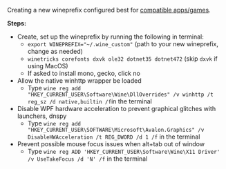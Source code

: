 Creating a new wineprefix configured best for [compatible apps/games](https://github.com/Mantas-2155X/illusion-wine-guide/blob/master/parts/notes.md).

**Steps:**
* Create, set up the wineprefix by running the following in terminal:
  * `export WINEPREFIX="~/.wine_custom"` (path to your new wineprefix, change as needed)
  * `winetricks corefonts dxvk ole32 dotnet35 dotnet472`    (skip `dxvk` if using MacOS)
  * If asked to install mono, gecko, click no
* Allow the native winhttp wrapper be loaded
  * Type `wine reg add "HKEY_CURRENT_USER\Software\Wine\DllOverrides" /v winhttp /t reg_sz /d native,builtin /f`in the terminal
* Disable WPF hardware acceleration to prevent graphical glitches with launchers, dnspy
  * Type `wine reg add "HKEY_CURRENT_USER\SOFTWARE\Microsoft\Avalon.Graphics" /v DisableHWAcceleration /t REG_DWORD /d 1 /f` in the terminal
* Prevent possible mouse focus issues when alt+tab out of window
  * Type `wine reg ADD 'HKEY_CURRENT_USER\Software\Wine\X11 Driver' /v UseTakeFocus /d 'N' /f` in the terminal
